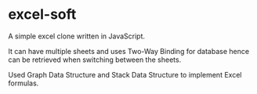 # excel-soft

A simple excel clone written in JavaScript.

It can have multiple sheets and uses Two-Way Binding for
database hence can be retrieved when switching between the
sheets.

Used Graph Data Structure and Stack Data Structure to
implement Excel formulas.
